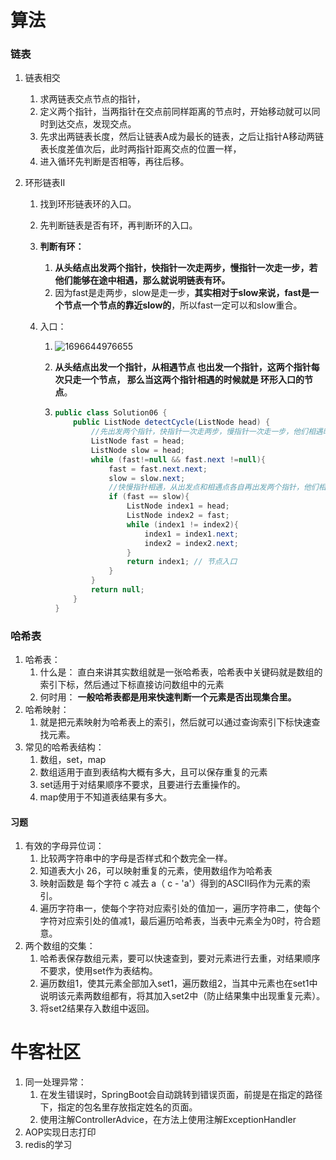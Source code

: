 # 算法

### 链表

1. 链表相交

   1. 求两链表交点节点的指针，
   2. 定义两个指针，当两指针在交点前同样距离的节点时，开始移动就可以同时到达交点，发现交点。
   3. 先求出两链表长度，然后让链表A成为最长的链表，之后让指针A移动两链表长度差值次后，此时两指针距离交点的位置一样，
   4. 进入循环先判断是否相等，再往后移。

2. 环形链表II

   1. 找到环形链表环的入口。

   2. 先判断链表是否有环，再判断环的入口。

   3. **判断有环：**

      1. **从头结点出发两个指针，快指针一次走两步，慢指针一次走一步，若他们能够在途中相遇，那么就说明链表有环。** 
      2. 因为fast是走两步，slow是走一步，**其实相对于slow来说，fast是一个节点一个节点的靠近slow的**，所以fast一定可以和slow重合。 

   4. 入口：

      1. ![1696644976655](C:\Users\86191\AppData\Roaming\Typora\typora-user-images\1696644976655.png)

      2.  **从头结点出发一个指针，从相遇节点 也出发一个指针，这两个指针每次只走一个节点， 那么当这两个指针相遇的时候就是 环形入口的节点**。 

      3. ```java
         public class Solution06 {
             public ListNode detectCycle(ListNode head) {
                 //先出发两个指针，快指针一次走两步，慢指针一次走一步，他们相遇时一定是在环内相遇
                 ListNode fast = head;
                 ListNode slow = head;
                 while (fast!=null && fast.next !=null){
                     fast = fast.next.next;
                     slow = slow.next;
                     //快慢指针相遇，从出发点和相遇点各自再出发两个指针，他们相遇的节点即为入口节点。
                     if (fast == slow){
                         ListNode index1 = head;
                         ListNode index2 = fast;
                         while (index1 != index2){
                             index1 = index1.next;
                             index2 = index2.next;
                         }
                         return index1; // 节点入口
                     }
                 }
                 return null;
             }
         }
         ```
      

### 哈希表

1. 哈希表：
   1. 什么是：  直白来讲其实数组就是一张哈希表，哈希表中关键码就是数组的索引下标，然后通过下标直接访问数组中的元素 
   2. 何时用： **一般哈希表都是用来快速判断一个元素是否出现集合里。** 
2. 哈希映射：
   1. 就是把元素映射为哈希表上的索引，然后就可以通过查询索引下标快速查找元素。
3. 常见的哈希表结构：
   1. 数组，set，map
   2. 数组适用于直到表结构大概有多大，且可以保存重复的元素
   3. set适用于对结果顺序不要求，且要进行去重操作的。
   4. map使用于不知道表结果有多大。

#### 习题

1. 有效的字母异位词：
   1. 比较两字符串中的字母是否样式和个数完全一样。
   2. 知道表大小 26，可以映射重复的元素，使用数组作为哈希表
   3. 映射函数是 每个字符 c 减去 a（ c - 'a'）得到的ASCII码作为元素的索引。
   4. 遍历字符串一，使每个字符对应索引处的值加一，遍历字符串二，使每个字符对应索引处的值减1，最后遍历哈希表，当表中元素全为0时，符合题意。
2. 两个数组的交集：
   1. 哈希表保存数组元素，要可以快速查到，要对元素进行去重，对结果顺序不要求，使用set作为表结构。
   2. 遍历数组1，使其元素全部加入set1，遍历数组2，当其中元素也在set1中说明该元素两数组都有，将其加入set2中（防止结果集中出现重复元素）。
   3. 将set2结果存入数组中返回。

# 牛客社区

1. 同一处理异常：
   1.  在发生错误时，SpringBoot会自动跳转到错误页面，前提是在指定的路径下，指定的包名里存放指定姓名的页面。 
   2.  使用注解ControllerAdvice，在方法上使用注解ExceptionHandler 
2. AOP实现日志打印
3. redis的学习























